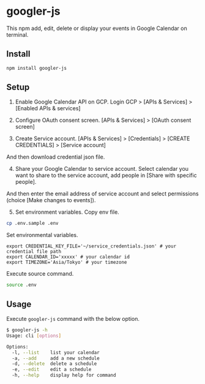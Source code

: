 # googler-js
This npm add, edit, delete or display your events in Google Calendar on terminal.

## Install
```bash
npm install googler-js
```

## Setup
1. Enable Google Calendar API on GCP.
Login GCP > [APIs & Services] > [Enabled APIs & services]

2. Configure OAuth consent screen.
[APIs & Services] > [OAuth consent screen]

3. Create Service account.
[APIs & Services] > [Credentials] > [CREATE CREDENTIALS] > [Service account]

And then download credential json file.

4. Share your Google Calendar to service account.
Select calendar you want to share to the service account, add people in [Share with specific people].

And then enter the email address of service account and select permissions (choice [Make changes to events]).

5. Set environment variables.
Copy env file.
```bash
cp .env.sample .env
```

Set environmental variables.
```bash:.env
export CREDENTIAL_KEY_FILE='~/service_credentials.json' # your credential file path
export CALENDAR_ID='xxxxx' # your calendar id
export TIMEZONE='Asia/Tokyo' # your timezone
```

Execute source command.
```bash
source .env
```

## Usage
Execute `googler-js` command with the below option.
```bash
$ googler-js -h
Usage: cli [options]

Options:
  -l, --list    list your calendar
  -a, --add     add a new schedule
  -d, --delete  delete a schedule
  -e, --edit    edit a schedule
  -h, --help    display help for command
```


